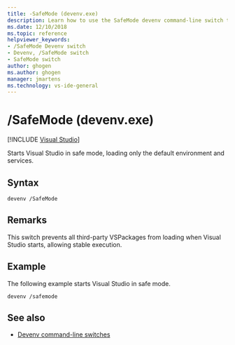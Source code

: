 ```yaml
---
title: -SafeMode (devenv.exe)
description: Learn how to use the SafeMode devenv command-line switch to start Visual Studio in safe mode, loading only the default environment and services.
ms.date: 12/10/2018
ms.topic: reference
helpviewer_keywords:
- /SafeMode Devenv switch
- Devenv, /SafeMode switch
- SafeMode switch
author: ghogen
ms.author: ghogen
manager: jmartens
ms.technology: vs-ide-general
---
```

# /SafeMode (devenv.exe)

 [!INCLUDE [Visual Studio](~/includes/applies-to-version/vs-windows-only.md)]

Starts Visual Studio in safe mode, loading only the default environment and services.

## Syntax

```shell
devenv /SafeMode
```

## Remarks

This switch prevents all third-party VSPackages from loading when Visual Studio starts, allowing stable execution.

## Example

The following example starts Visual Studio in safe mode.

```shell
devenv /safemode
```

## See also

- [Devenv command-line switches](../../ide/reference/devenv-command-line-switches.md)
